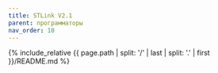 ```yaml
---
title: STLink V2.1
parent: программаторы
nav_order: 10
---
```

{% include_relative {{ page.path | split: '/' | last | split: '.' | first }}/README.md %}
